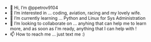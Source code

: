 - 👋 Hi, I’m @ppetrov9104
- 👀 I’m interested in ... coding, aviation, racing and my lovely wife.
- 🌱 I’m currently learning ... Python and Linux for Sys Administration
- 💞️ I’m looking to collaborate on ... anyhing that can help me to learn more, and as soon as I'm ready, anything that I can help with ! 
- 📫 How to reach me ... just text me :) 

<!---
ppetrov9104/ppetrov9104 is a ✨ special ✨ repository because its `README.md` (this file) appears on your GitHub profile.
You can click the Preview link to take a look at your changes.
--->
